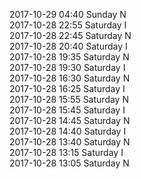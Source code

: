 2017-10-29 04:40 Sunday  N  
2017-10-28 22:55 Saturday  I  
2017-10-28 22:45 Saturday  N  
2017-10-28 20:40 Saturday  I  
2017-10-28 19:35 Saturday  N  
2017-10-28 19:30 Saturday  I  
2017-10-28 16:30 Saturday  N  
2017-10-28 16:25 Saturday  I  
2017-10-28 15:55 Saturday  N  
2017-10-28 15:45 Saturday  I  
2017-10-28 14:45 Saturday  N  
2017-10-28 14:40 Saturday  I  
2017-10-28 13:40 Saturday  N  
2017-10-28 13:15 Saturday  I  
2017-10-28 13:05 Saturday  N  
